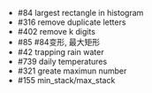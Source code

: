 - #84 largest rectangle in histogram
- #316 remove duplicate letters
- #402 remove k digits
- #85 #84变形, 最大矩形
- #42 trapping rain water
- #739 daily temperatures
- #321 greate maximun number
- #155 min_stack/max_stack
